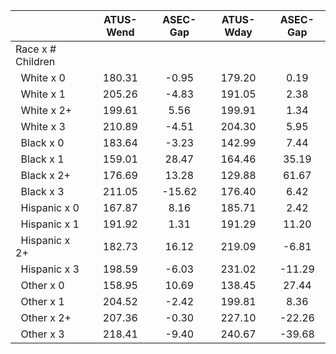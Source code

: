 
|                      |    ATUS-Wend |     ASEC-Gap |    ATUS-Wday |     ASEC-Gap |
| -------------------- | :----------: | :----------: | :----------: | :----------: |
| Race x # Children    |              |              |              |              |
| &nbsp;&nbsp;White x 0 |       180.31 |        -0.95 |       179.20 |         0.19 |
| &nbsp;&nbsp;White x 1 |       205.26 |        -4.83 |       191.05 |         2.38 |
| &nbsp;&nbsp;White x 2+ |       199.61 |         5.56 |       199.91 |         1.34 |
| &nbsp;&nbsp;White x 3 |       210.89 |        -4.51 |       204.30 |         5.95 |
| &nbsp;&nbsp;Black x 0 |       183.64 |        -3.23 |       142.99 |         7.44 |
| &nbsp;&nbsp;Black x 1 |       159.01 |        28.47 |       164.46 |        35.19 |
| &nbsp;&nbsp;Black x 2+ |       176.69 |        13.28 |       129.88 |        61.67 |
| &nbsp;&nbsp;Black x 3 |       211.05 |       -15.62 |       176.40 |         6.42 |
| &nbsp;&nbsp;Hispanic x 0 |       167.87 |         8.16 |       185.71 |         2.42 |
| &nbsp;&nbsp;Hispanic x 1 |       191.92 |         1.31 |       191.29 |        11.20 |
| &nbsp;&nbsp;Hispanic x 2+ |       182.73 |        16.12 |       219.09 |        -6.81 |
| &nbsp;&nbsp;Hispanic x 3 |       198.59 |        -6.03 |       231.02 |       -11.29 |
| &nbsp;&nbsp;Other x 0 |       158.95 |        10.69 |       138.45 |        27.44 |
| &nbsp;&nbsp;Other x 1 |       204.52 |        -2.42 |       199.81 |         8.36 |
| &nbsp;&nbsp;Other x 2+ |       207.36 |        -0.30 |       227.10 |       -22.26 |
| &nbsp;&nbsp;Other x 3 |       218.41 |        -9.40 |       240.67 |       -39.68 |

